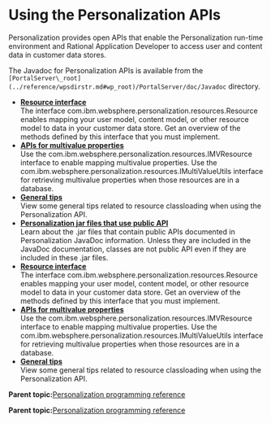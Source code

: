 # Using the Personalization APIs

Personalization provides open APIs that enable the Personalization run-time environment and Rational Application Developer to access user and content data in customer data stores.

The Javadoc for Personalization APIs is available from the `[PortalServer\_root](../reference/wpsdirstr.md#wp_root)/PortalServer/doc/Javadoc` directory.

-   **[Resource interface](../pzn/pzn_resource_interface.md)**  
The interface com.ibm.websphere.personalization.resources.Resource enables mapping your user model, content model, or other resource model to data in your customer data store. Get an overview of the methods defined by this interface that you must implement.
-   **[APIs for multivalue properties](../pzn/pzn_apis_multivalue_properties.md)**  
Use the com.ibm.websphere.personalization.resources.IMVResource interface to enable mapping multivalue properties. Use the com.ibm.websphere.personalization.resources.IMultiValueUtils interface for retrieving multivalue properties when those resources are in a database.
-   **[General tips](../pzn/pzn_general_tips.md)**  
View some general tips related to resource classloading when using the Personalization API.
-   **[Personalization jar files that use public API](../pzn/pzn_jar_files_public_api.md)**  
Learn about the .jar files that contain public APIs documented in Personalization JavaDoc information. Unless they are included in the JavaDoc documentation, classes are not public API even if they are included in these .jar files.
-   **[Resource interface](../pzn/pzn_resource_interface.md)**  
The interface com.ibm.websphere.personalization.resources.Resource enables mapping your user model, content model, or other resource model to data in your customer data store. Get an overview of the methods defined by this interface that you must implement.
-   **[APIs for multivalue properties](../pzn/pzn_apis_multivalue_properties.md)**  
Use the com.ibm.websphere.personalization.resources.IMVResource interface to enable mapping multivalue properties. Use the com.ibm.websphere.personalization.resources.IMultiValueUtils interface for retrieving multivalue properties when those resources are in a database.
-   **[General tips](../pzn/pzn_general_tips.md)**  
View some general tips related to resource classloading when using the Personalization API.

**Parent topic:**[Personalization programming reference](../pzn/pzn_programming_reference.md)

**Parent topic:**[Personalization programming reference](../pzn/pzn_programming_reference.md)


